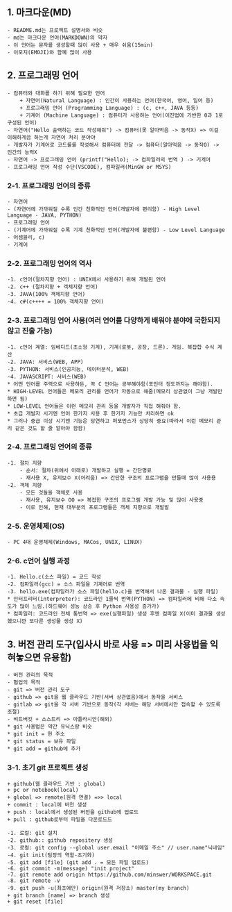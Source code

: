 ## 1. 마크다운(MD)
    
    - README.md는 프로젝트 설명서와 비슷
    - md는 마크다운 언어(MARKDOWN)의 약자
    - 이 언어는 문자를 생성할때 많이 사용 + 매우 쉬움(15min)
    - 이모지(EMOJI)와 함꼐 많이 사용

## 2. 프로그래밍 언어
    
    - 컴퓨터와 대화를 하기 위해 필요한 언어
        + 자연어(Natural Language) : 인간이 사용하는 언어(한국어, 영어, 일어 등)
        + 프로그래밍 언어 (Programming Language) : (c, c++, JAVA 등등)
        + 기계어 (Machine Language) : 컴퓨터가 사용하는 언어(이진법에 기반한 0과 1로 구성된 언어)
    - 자연어("Hello 출력하는 코드 작성해줘") -> 컴퓨터(못 알아먹음 -> 동작X) => 이걸 이해하게끔 하는게 자연어 처리 분야야
    - 개발자가 기계어로 코드를를 작성해서 컴퓨터에 전달 -> 컴퓨터(알아먹음 -> 동작O) -> 인간의 능력X
    - 자연어 -> 프로그래밍 언어 (printf("Hello); -> 컴파일러의 번역 ) -> 기계어
    - 프로그래밍 언어 작성 수단(VSCODE), 컴파일러(MinGW or MSYS)

### 2-1. 프로그래밍 언어의 종류
   
    - 자연어
    - (자연어에 가까워질 수록 인간 친화적인 언어(개발자에 편리함) - High Level Language - JAVA, PYTHON) 
    - 프로그래밍 언어 
    - (기계어에 가까워질 수록 기계 친화적인 언어(개발자에 불편함) - Low Level Language - 어셈블리, c)
    - 기계어

### 2-2. 프로그래밍 언어의 역사
  
    -1. c언어(절차지향 언어) : UNIX에서 사용하기 위해 개발된 언어
    -2. c++ (절차지향 + 객체지향 언어) 
    -3. JAVA(100% 객체지향 언어) 
    -4. c#(c++++ = 100% 객체지향 언어)

### 2-3. 프로그래밍 언어 사용(여러 언어를 다양하게 배워야 분야에 국한되지 않고 진출 가능)
  
    -1. c언어 계열: 임베디드(초소형 기계), 기계(로봇, 공장, 드론). 게임. 복잡합 수식 계산
    -2. JAVA: 서비스(WEB, APP)
    -3. PYTHON: 서비스(인공지능, 데이터분석, WEB)
    -4. JAVASCRIPT: 서비스(WEB)  
    * 어떤 언어를 주력으로 사용하든, 꼭 C 언어는 공부해야함(포인터 정도까지는 해야함).
    * HIGH-LEVEL 언어들은 메모리 관리를 언어가 자동으로 해줌(메모리 상관없이 그냥 개발만 하면 됨)
    * LOW-LEVEL 언어들은 이런 메모리 관리 등을 개발자가 직접 해줘야 함.
    * 초급 개발자 시기엔 언어 한가지 사용 후 한가지 기능만 처리하면 ok
    * 그러나 중급 이상 시기엔 기능은 당연하고 퍼포먼스가 상당히 중요(따라서 이런 메모리 관리 같은 것도 할 줄 알아야 함함)

### 2-4. 프로그래밍 언어의 종류
  
    -1. 절차 지향
        - 순서: 절차(위에서 아래로) 개발하고 실행 = 간단명료
        - 재사용 X, 유지보수 X(어려움) => 간단한 구조의 프로그램을 만들때 많이 사용용
    -2. 객체 지향
        - 모든 것들을 객체로 사용
        - 재사용, 유지보수 OO => 복잡한 구조의 프로그램 개발 가능 및 많이 사용중
        - 이로 인해, 현재 대부분의 프로그램들은 객체 지향으로 개발발

### 2-5. 운영체제(OS)
    - PC 4대 운영체제(Windows, MACos, UNIX, LINUX)


### 2-6. c언어 실행 과정
    -1. Hello.c(소스 파일) = 코드 작성
    -2. 컴파일러(gcc) = 소스 파일을 기계어로 번역
    -3. hello.exe(컴파일러가 소스 파일(hello.c)을 번역해서 나온 결과물 - 실행 파일)
    * 인터프리터(interpreter): 코드라인 1줄씩 번역(PYTHON) => 컴파일러에 비해 다소 속도가 많이 느림.(하드웨어 성능 상승 후 Python 사용성 증가가)
    * 컴파일러: 코드라인 전체 통번역 => exe(실행파일) 생성 후엔 컴파일 X(이미 결과물 생성했으니깐 또다른 생성물 생성 X)

## 3. 버전 관리 도구(입사시 바로 사용 => 미리 사용법을 익혀놓으면 유용함)
    - 버전 관리의 목적
    - 협업의 목적
    - git => 버전 관리 도구
    - github => git을 웹 클라우드 기반(서버 상관없음)에서 동작을 서비스
    - gitlab => git을 각 서버 기반으로 동작(각 서버는 해당 서버에서만 접속할 수 있도록 조절) 
    - 비트버킷 + 소스트리 => 아틀라시안(해외)
    * git 사용법은 약간 유닉스랑 비슷
    * git init = 현 주소
    * git status = 보유 파일
    * git add = github에 추가

### 3-1. 초기 git 프로젝트 생성
    + github(웹 클라우드 기반 : global)
    + pc or notebook(local)
    + global => remote(원격 연결) =>> local
    + commit : local에 버전 생성
    + push : local에서 생성된 버전을 github에 업로드
    + pull : github로부터 파일을 다운로드드

    -1. 로컬: git 설치
    -2. github:: github repositery 생성
    -3. 로컬: git config --global user.email "이메일 주소" // user.name"닉네임"
    -4. git init(팀장의 역할-초기화)
    -5. git add [file] (git add . = 모든 파일 업로드)
    -6. git commit -m(message) "init project"
    -7. git remote add origin https://github.com/minswer/WORKSPACE.git
    -8. git remote -v
    -9. git push -u(최초에만) origin(원격 저장소) master(my branch)
    + git branch [name] => branch 생성
    + git reset [file]  